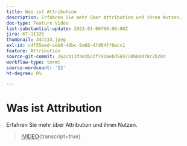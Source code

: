```yaml
---
title: Was ist Attribution
description: Erfahren Sie mehr über Attribution und ihren Nutzen.
doc-type: Feature Video
last-substantial-update: 2023-01-06T00:00:00Z
jira: KT-11326
thumbnail: 347233.jpeg
exl-id: c4f55eed-ceb0-49bc-9a68-4fd04ff6ecc1
feature: Attribution
source-git-commit: 262cb13fa02b32f7918ebd569720b80078c2b28d
workflow-type: tm+mt
source-wordcount: '22'
ht-degree: 0%

---
```


# Was ist Attribution

Erfahren Sie mehr über Attribution und ihren Nutzen.

>[!VIDEO](https://video.tv.adobe.com/v/347233/?learn=on){transcript=true}
